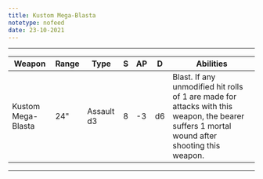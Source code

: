 ```yaml
---
title: Kustom Mega-Blasta
notetype: nofeed
date: 23-10-2021
---
```


---

| Weapon             | Range | Type       | S   | AP  | D   | Abilities                                                                                                                                    |
| ------------------ | ----- | ---------- | --- | --- | --- | -------------------------------------------------------------------------------------------------------------------------------------------- |
| Kustom Mega-Blasta | 24"   | Assault d3 | 8   | -3  | d6  | Blast. If any unmodified hit rolls of 1 are made for attacks with this weapon, the bearer suffers 1 mortal wound after shooting this weapon. | 

---